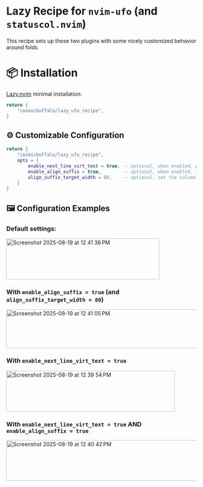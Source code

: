 # Lazy Recipe for `nvim-ufo` (and `statuscol.nvim`)

This recipe sets up these two plugins with some nicely customized behavior around folds

# 📦 Installation

[Lazy.nvim](https://github.com/folke/lazy.nvim) minimal installation:

```lua
return {
    "cosmicbuffalo/lazy_ufo_recipe",
}
```

## ⚙️ Customizable Configuration
```lua
return {
    "cosmicbuffalo/lazy_ufo_recipe",
    opts = {
        enable_next_line_virt_text = true, -- optional, when enabled, part of the text on the next line of the fold will show up in your folded line display
        enable_align_suffix = true,        -- optional, when enabled, the folded line count/percentage virtual text will be aligned vertically
        align_suffix_target_width = 80,    -- optional, set the column to use for the target aligned width. if not set, vim.o.textwidth will be used as the default
    }
}
```

## 🖼️ Configuration Examples

### Default settings:
<img width="405" height="108" alt="Screenshot 2025-08-19 at 12 41 36 PM" src="https://github.com/user-attachments/assets/1df6371f-5fdb-40af-ba12-a5f9888c1b9d" />

### With `enable_align_suffix = true` (and `align_suffix_target_width = 80`)
<img width="647" height="102" alt="Screenshot 2025-08-19 at 12 41 05 PM" src="https://github.com/user-attachments/assets/dd961669-4eed-4379-934d-5648b6dee03d" />

### With `enable_next_line_virt_text = true`
<img width="446" height="108" alt="Screenshot 2025-08-19 at 12 39 54 PM" src="https://github.com/user-attachments/assets/a0f664f6-4d1e-43d3-b3c2-2b9dfc3ec535" />

### With `enable_next_line_virt_text = true` AND `enable_align_suffix = true`
<img width="653" height="107" alt="Screenshot 2025-08-19 at 12 40 42 PM" src="https://github.com/user-attachments/assets/9a27258c-f46f-4d07-9fa3-e0c39c15bf42" />



